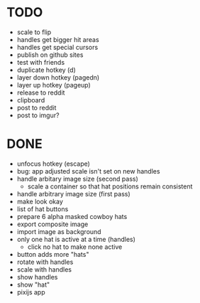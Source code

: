 # TODO
- scale to flip
- handles get bigger hit areas
- handles get special cursors
- publish on github sites
- test with friends
- duplicate hotkey (d)
- layer down hotkey (pagedn)
- layer up hotkey (pageup)
- release to reddit
- clipboard
- post to reddit
- post to imgur?

# DONE
- unfocus hotkey (escape)
- bug: app adjusted scale isn't set on new handles
- handle arbitary image size (second pass)
    - scale a container so that hat positions remain consistent
- handle arbitrary image size (first pass)
- make look okay
- list of hat buttons
- prepare 6 alpha masked cowboy hats
- export composite image
- import image as background
- only one hat is active at a time (handles)
    - click no hat to make none active
- button adds more "hats"
- rotate with handles
- scale with handles
- show handles
- show "hat"
- pixijs app